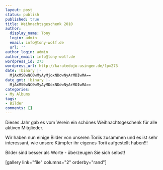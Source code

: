 ```yaml
---
layout: post
status: publish
published: true
title: Weihnachtsgeschenk 2010
author:
  display_name: Tony
  login: admin
  email: info@tony-wolf.de
  url: ''
author_login: admin
author_email: info@tony-wolf.de
wordpress_id: 273
wordpress_url: http://karatedojo-usingen.de/?p=273
date: !binary |-
  MjAxMS0wNC0wMyAyMjoxNDowNyArMDIwMA==
date_gmt: !binary |-
  MjAxMS0wNC0wMyAyMDoxNDowNyArMDIwMA==
categories:
- My Albums
tags:
- Bilder
comments: []
---
```

<p>Dieses Jahr gab es vom Verein ein sch&ouml;nes Weihnachtsgeschenk f&uuml;r alle aktiven Mitglieder.</p>
<p>Wir haben nun einige Bilder von unseren Toriis zusammen und es ist sehr interessant, wie unsere K&auml;mpfer ihr eigenes Torii aufgestellt haben!!!</p>
<p>Bilder sind besser als Worte - &uuml;berzeugen Sie sich selbst!</p>
<p>[gallery link="file" columns="2" orderby="rand"]</p>
